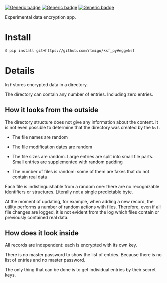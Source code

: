 [![Generic badge](https://img.shields.io/badge/Status-Experimental-red.svg)](#)
[![Generic badge](https://img.shields.io/badge/Python-3.7+-blue.svg)](#)
[![Generic badge](https://img.shields.io/badge/OS-Linux%20|%20macOS%20|%20Windows-blue.svg)](#)

Experimental data encryption app.

# Install

``` bash
$ pip install git+https://github.com/rtmigo/ksf_py#egg=ksf
```

# Details

`ksf` stores encrypted data in a directory.

The directory can contain any number of entries. Including zero entries.

## How it looks from the outside

The directory structure does not give any information about the content. It is
not even possible to determine that the directory was created by the `ksf`.

- The file names are random

- The file modification dates are random

- The file sizes are random. Large entries are split into small file parts.
  Small entries are supplemented with random padding

- The number of files is random: some of them are fakes that do not contain real
  data

Each file is indistinguishable from a random one: there are no recognizable
identifiers or structures. Literally not a single predictable byte.

At the moment of updating, for example, when adding a new record, the utility
performs a number of random actions with files. Therefore, even if all file
changes are logged, it is not evident from the log which files contain or
previously contained real data.

## How does it look inside

All records are independent: each is encrypted with its own key.

There is no master password to show the list of entries. Because there is no
list of entries and no master password.

The only thing that can be done is to get individual entries by their secret
keys.
